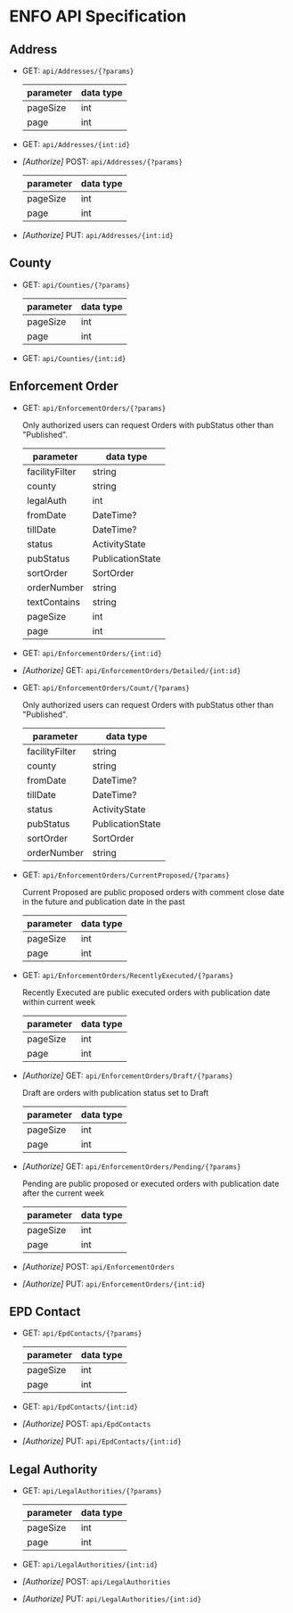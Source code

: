 # ENFO API Specification

## Address

* GET: `api/Addresses/{?params}`

    | parameter      | data type     |
    |----------------|---------------|
    | pageSize       | int           |
    | page           | int           |

* GET: `api/Addresses/{int:id}`

* *[Authorize]* POST: `api/Addresses/{?params}`

    | parameter      | data type     |
    |----------------|---------------|
    | pageSize       | int           |
    | page           | int           |

* *[Authorize]* PUT: `api/Addresses/{int:id}`

## County

* GET: `api/Counties/{?params}`

    | parameter      | data type     |
    |----------------|---------------|
    | pageSize       | int           |
    | page           | int           |

* GET: `api/Counties/{int:id}`

## Enforcement Order

* GET: `api/EnforcementOrders/{?params}`

    Only authorized users can request Orders with pubStatus other than "Published".

    | parameter      | data type        |
    |----------------|------------------|
    | facilityFilter | string           |
    | county         | string           |
    | legalAuth      | int              |
    | fromDate       | DateTime?        |
    | tillDate       | DateTime?        |
    | status         | ActivityState    |
    | pubStatus      | PublicationState |
    | sortOrder      | SortOrder        |
    | orderNumber    | string           |
    | textContains   | string           |
    | pageSize       | int              |
    | page           | int              |

* GET: `api/EnforcementOrders/{int:id}`

* *[Authorize]* GET: `api/EnforcementOrders/Detailed/{int:id}`

* GET: `api/EnforcementOrders/Count/{?params}`

    Only authorized users can request Orders with pubStatus other than "Published".

    | parameter      | data type        |
    |----------------|------------------|
    | facilityFilter | string           |
    | county         | string           |
    | fromDate       | DateTime?        |
    | tillDate       | DateTime?        |
    | status         | ActivityState    |
    | pubStatus      | PublicationState |
    | sortOrder      | SortOrder        |
    | orderNumber    | string           |

* GET: `api/EnforcementOrders/CurrentProposed/{?params}`

    Current Proposed are public proposed orders with comment close date in the future and publication date in the past

    | parameter      | data type     |
    |----------------|---------------|
    | pageSize       | int           |
    | page           | int           |

* GET: `api/EnforcementOrders/RecentlyExecuted/{?params}`

    Recently Executed are public executed orders with publication date within current week

    | parameter      | data type     |
    |----------------|---------------|
    | pageSize       | int           |
    | page           | int           |

* *[Authorize]* GET: `api/EnforcementOrders/Draft/{?params}`

    Draft are orders with publication status set to Draft

    | parameter      | data type     |
    |----------------|---------------|
    | pageSize       | int           |
    | page           | int           |

* *[Authorize]* GET: `api/EnforcementOrders/Pending/{?params}`

    Pending are public proposed or executed orders with publication date after the current week

    | parameter      | data type     |
    |----------------|---------------|
    | pageSize       | int           |
    | page           | int           |

* *[Authorize]* POST: `api/EnforcementOrders`

* *[Authorize]* PUT: `api/EnforcementOrders/{int:id}`

## EPD Contact

* GET: `api/EpdContacts/{?params}`

    | parameter      | data type     |
    |----------------|---------------|
    | pageSize       | int           |
    | page           | int           |

* GET: `api/EpdContacts/{int:id}`

* *[Authorize]* POST: `api/EpdContacts`

* *[Authorize]* PUT: `api/EpdContacts/{int:id}`

## Legal Authority

* GET: `api/LegalAuthorities/{?params}`

    | parameter      | data type     |
    |----------------|---------------|
    | pageSize       | int           |
    | page           | int           |

* GET: `api/LegalAuthorities/{int:id}`

* *[Authorize]* POST: `api/LegalAuthorities`

* *[Authorize]* PUT: `api/LegalAuthorities/{int:id}`
